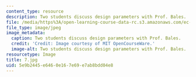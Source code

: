 ```yaml
---
content_type: resource
description: Two students discuss design parameters with Prof. Bales.
file: /media/https%3A/open-learning-course-data-rc.s3.amazonaws.com/ec-s06-practical-electronics-fall-2004/5e9b2445e6460e167e69e7ab8bdd04e8_7.jpg
file_type: image/jpeg
image_metadata:
  caption: Two students discuss design parameters with Prof. Bales.
  credit: 'Credit: Image courtesy of MIT OpenCourseWare.'
  image-alt: Two students discuss design parameters with Prof. Bales.
resourcetype: Image
title: 7.jpg
uid: 5e9b2445-e646-0e16-7e69-e7ab8bdd04e8
---
```

